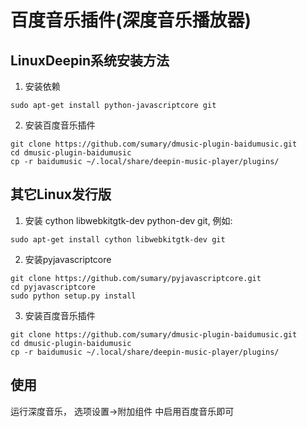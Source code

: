 百度音乐插件(深度音乐播放器)
========================

LinuxDeepin系统安装方法
----------------------
1. 安装依赖
```
sudo apt-get install python-javascriptcore git
```

2. 安装百度音乐插件
```
git clone https://github.com/sumary/dmusic-plugin-baidumusic.git
cd dmusic-plugin-baidumusic
cp -r baidumusic ~/.local/share/deepin-music-player/plugins/
```

其它Linux发行版
------------------

1. 安装 cython libwebkitgtk-dev python-dev git, 例如:
```
sudo apt-get install cython libwebkitgtk-dev git
```

2. 安装pyjavascriptcore
```
git clone https://github.com/sumary/pyjavascriptcore.git
cd pyjavascriptcore
sudo python setup.py install
```

3. 安装百度音乐插件
```
git clone https://github.com/sumary/dmusic-plugin-baidumusic.git
cd dmusic-plugin-baidumusic
cp -r baidumusic ~/.local/share/deepin-music-player/plugins/
```

使用
----

运行深度音乐， 选项设置->附加组件 中启用百度音乐即可

